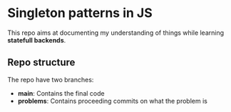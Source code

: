 # Singleton patterns in JS

This repo aims at documenting my understanding of things while learning **statefull backends**.

## Repo structure

The repo have two branches:

-   **main**: Contains the final code
-   **problems**: Contains proceeding commits on what the problem is
